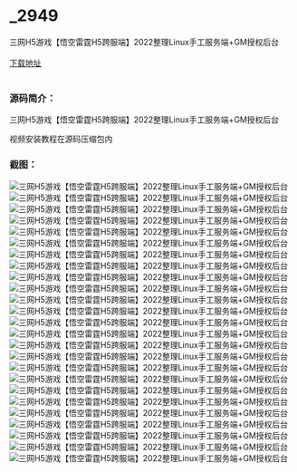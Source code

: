 # _2949
三网H5游戏【悟空雷霆H5跨服端】2022整理Linux手工服务端+GM授权后台
<br/></br>
[下载地址](https://www.uuid2.com/2949.html "下载地址")
<br/></br>
<h3>源码简介：</h3>
<p>三网H5游戏【悟空雷霆H5跨服端】2022整理Linux手工服务端+GM授权后台<p>
<p>视频安装教程在源码压缩包内<p>
<h3>截图：</h3>
<img src="https://www.uuid2.com/wp-content/uploads/img/202206/4369a4a999.jpg" alt="三网H5游戏【悟空雷霆H5跨服端】2022整理Linux手工服务端+GM授权后台"><img src="https://www.uuid2.com/wp-content/uploads/img/202206/4369a4a999.jpg" alt="三网H5游戏【悟空雷霆H5跨服端】2022整理Linux手工服务端+GM授权后台"><img src="https://www.uuid2.com/wp-content/uploads/img/202206/4369a4a640.jpg" alt="三网H5游戏【悟空雷霆H5跨服端】2022整理Linux手工服务端+GM授权后台"><img src="https://www.uuid2.com/wp-content/uploads/img/202206/4369a4a222.jpg" alt="三网H5游戏【悟空雷霆H5跨服端】2022整理Linux手工服务端+GM授权后台"><img src="https://www.uuid2.com/wp-content/uploads/img/202206/4369a4a251.jpg" alt="三网H5游戏【悟空雷霆H5跨服端】2022整理Linux手工服务端+GM授权后台"><img src="https://www.uuid2.com/wp-content/uploads/img/202206/4369a4a317.jpg" alt="三网H5游戏【悟空雷霆H5跨服端】2022整理Linux手工服务端+GM授权后台"><img src="https://www.uuid2.com/wp-content/uploads/img/202206/4369a4a622.jpg" alt="三网H5游戏【悟空雷霆H5跨服端】2022整理Linux手工服务端+GM授权后台"><img src="https://www.uuid2.com/wp-content/uploads/img/202206/365d71b823.jpg" alt="三网H5游戏【悟空雷霆H5跨服端】2022整理Linux手工服务端+GM授权后台"><img src="https://www.uuid2.com/wp-content/uploads/img/202206/365d71b543.jpg" alt="三网H5游戏【悟空雷霆H5跨服端】2022整理Linux手工服务端+GM授权后台"><img src="https://www.uuid2.com/wp-content/uploads/img/202206/365d71b695.jpg" alt="三网H5游戏【悟空雷霆H5跨服端】2022整理Linux手工服务端+GM授权后台"><img src="https://www.uuid2.com/wp-content/uploads/img/202206/365d71b904.jpg" alt="三网H5游戏【悟空雷霆H5跨服端】2022整理Linux手工服务端+GM授权后台"><img src="https://www.uuid2.com/wp-content/uploads/img/202206/365d71b714.jpg" alt="三网H5游戏【悟空雷霆H5跨服端】2022整理Linux手工服务端+GM授权后台"><img src="https://www.uuid2.com/wp-content/uploads/img/202206/365d71b982.jpg" alt="三网H5游戏【悟空雷霆H5跨服端】2022整理Linux手工服务端+GM授权后台"><img src="https://www.uuid2.com/wp-content/uploads/img/202206/365d71b879.jpg" alt="三网H5游戏【悟空雷霆H5跨服端】2022整理Linux手工服务端+GM授权后台"><img src="https://www.uuid2.com/wp-content/uploads/img/202206/5cbda23553.jpg" alt="三网H5游戏【悟空雷霆H5跨服端】2022整理Linux手工服务端+GM授权后台"><img src="https://www.uuid2.com/wp-content/uploads/img/202206/5cbda23317.jpg" alt="三网H5游戏【悟空雷霆H5跨服端】2022整理Linux手工服务端+GM授权后台"><img src="https://www.uuid2.com/wp-content/uploads/img/202206/5cbda23269.jpg" alt="三网H5游戏【悟空雷霆H5跨服端】2022整理Linux手工服务端+GM授权后台"><img src="https://www.uuid2.com/wp-content/uploads/img/202206/5cbda23907.jpg" alt="三网H5游戏【悟空雷霆H5跨服端】2022整理Linux手工服务端+GM授权后台"><img src="https://www.uuid2.com/wp-content/uploads/img/202206/5cbda23273.jpg" alt="三网H5游戏【悟空雷霆H5跨服端】2022整理Linux手工服务端+GM授权后台"><img src="https://www.uuid2.com/wp-content/uploads/img/202206/5cbda23853.jpg" alt="三网H5游戏【悟空雷霆H5跨服端】2022整理Linux手工服务端+GM授权后台"><img src="https://www.uuid2.com/wp-content/uploads/img/202206/5cbda23538.jpg" alt="三网H5游戏【悟空雷霆H5跨服端】2022整理Linux手工服务端+GM授权后台"><img src="https://www.uuid2.com/wp-content/uploads/img/202206/5cbda23142.jpg" alt="三网H5游戏【悟空雷霆H5跨服端】2022整理Linux手工服务端+GM授权后台"><img src="https://www.uuid2.com/wp-content/uploads/img/202206/80f8535281.jpg" alt="三网H5游戏【悟空雷霆H5跨服端】2022整理Linux手工服务端+GM授权后台"><img src="https://www.uuid2.com/wp-content/uploads/img/202206/80f8535440.jpg" alt="三网H5游戏【悟空雷霆H5跨服端】2022整理Linux手工服务端+GM授权后台"><img src="https://www.uuid2.com/wp-content/uploads/img/202206/80f8535257.jpg" alt="三网H5游戏【悟空雷霆H5跨服端】2022整理Linux手工服务端+GM授权后台">
